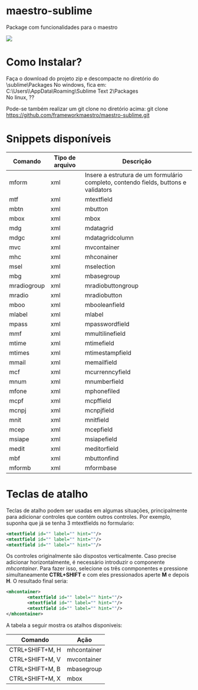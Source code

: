 # maestro-sublime
Package com funcionalidades para o maestro

![](http://i.imgur.com/gSrxXqj.gif)

# Como Instalar?
Faça o download do projeto zip e descompacte no diretório do \sublime\Packages
No windows, fica em: C:\Users\\<usuario>\AppData\Roaming\Sublime Text 2\Packages\
No linux, ??

Pode-se também realizar um git clone no diretório acima:
git clone https://github.com/frameworkmaestro/maestro-sublime.git

# Snippets disponíveis

Comando  | Tipo de arquivo | Descrição |
-------------|-------------|-----------|
mform | xml | Insere a estrutura de um formulário completo, contendo fields, buttons e validators |
mtf | xml | mtextfield |
mbtn | xml | mbutton |
mbox | xml | mbox |
mdg | xml | mdatagrid |
mdgc | xml | mdatagridcolumn |
mvc | xml | mvcontainer |
mhc | xml | mhconainer |
msel | xml | mselection |
mbg | xml | mbasegroup |
mradiogroup | xml | mradiobuttongroup |
mradio | xml | mradiobutton |
mboo | xml | mbooleanfield |
mlabel | xml | mlabel |
mpass | xml | mpasswordfield |
mmf | xml | mmultilinefield |
mtime | xml | mtimefield |
mtimes | xml | mtimestampfield |
mmail | xml | memailfield |
mcf | xml | mcurrenncyfield |
mnum | xml | mnumberfield |
mfone | xml | mphonefiled |
mcpf | xml | mcpffield |
mcnpj | xml | mcnpjfield |
mnit | xml | mnitfield |
mcep | xml | mcepfield |
msiape | xml | msiapefield |
medit | xml | meditorfield |
mbf | xml | mbuttonfind |
mformb | xml | mformbase |

# Teclas de atalho

Teclas de atalho podem ser usadas em algumas situações, principalmente para adicionar controles que contém outros controles. Por exemplo, suponha que já se tenha 3 mtextfields no formulario:

```xml
<mtextfield id="" label="" hint=""/>	
<mtextfield id="" label="" hint=""/>	
<mtextfield id="" label="" hint=""/>	
```

Os controles originalmente são dispostos verticalmente. Caso precise adicionar horizontalmente, é necessário introduzir o componente *mhcontainer*. Para fazer isso, selecione os três conmponentes e pressione simultaneamente **CTRL+SHIFT** e com eles pressionados aperte **M** e depois **H**. O resultado final seria:

```xml
<mhcontainer>
		<mtextfield id="" label="" hint=""/>	
		<mtextfield id="" label="" hint=""/>	
		<mtextfield id="" label="" hint=""/>
</mhcontainer>
```

A tabela a seguir mostra os atalhos disponiveis:

Comando  | Ação |
-------------|-------------|
CTRL+SHIFT+M, H | mhcontainer |
CTRL+SHIFT+M, V | mvcontainer |
CTRL+SHIFT+M, B | mbasegroup |
CTRL+SHIFT+M, X | mbox |




